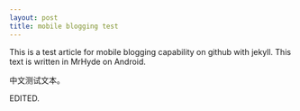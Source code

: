 ```yaml
---
layout: post
title: mobile blogging test
---
```

This is a test article for mobile blogging capability on github with jekyll. This text is written in MrHyde on Android.

中文测试文本。

EDITED.